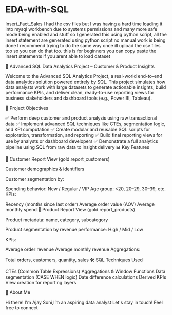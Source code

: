 # EDA-with-SQL

Insert_Fact_Sales
    I had the csv files but I was having a hard time loading it into mysql workbench due to systems permissions and many more safe mode being enabled and stuff 
so I generated this using python script, all the insert statement are generated using python script no manual work is being done
I recommend trying to do the same way once ill upload the csv files too so you can do that too.
this is for beginners you can copy paste the insert statements if you arent able to load dataset 


🧠 Advanced SQL Data Analytics Project – Customer & Product Insights

Welcome to the Advanced SQL Analytics Project, a real-world end-to-end data analytics solution powered entirely by SQL. This project simulates how data analysts work with large datasets to generate actionable insights, build performance KPIs, and deliver clean, ready-to-use reporting views for business stakeholders and dashboard tools (e.g., Power BI, Tableau).

📌 Project Objectives

✅ Perform deep customer and product analysis using raw transactional data
✅ Implement advanced SQL techniques like CTEs, segmentation logic, and KPI computation
✅ Create modular and reusable SQL scripts for exploration, transformation, and reporting
✅ Build final reporting views for use by analysts or dashboard developers
✅ Demonstrate a full analytics pipeline using SQL from raw data to insight delivery
📊 Key Features

🔹 Customer Report View (gold.report_customers)

Customer demographics & identifiers

Customer segmentation by:

Spending behavior: New / Regular / VIP
Age group: <20, 20–29, 30–39, etc.
KPIs:

Recency (months since last order)
Average order value (AOV)
Average monthly spend
🔹 Product Report View (gold.report_products)

Product metadata: name, category, subcategory

Product segmentation by revenue performance: High / Mid / Low

KPIs:

Average order revenue
Average monthly revenue
Aggregations:

Total orders, customers, quantity, sales
🛠️ SQL Techniques Used

CTEs (Common Table Expressions)
Aggregations & Window Functions
Data segmentation (CASE WHEN logic)
Date difference calculations
Derived KPIs
View creation for reporting layers

🌟 About Me

Hi there! I'm Ajay Soni,I’m an aspiring data analyst 
Let's stay in touch! Feel free to connect 

